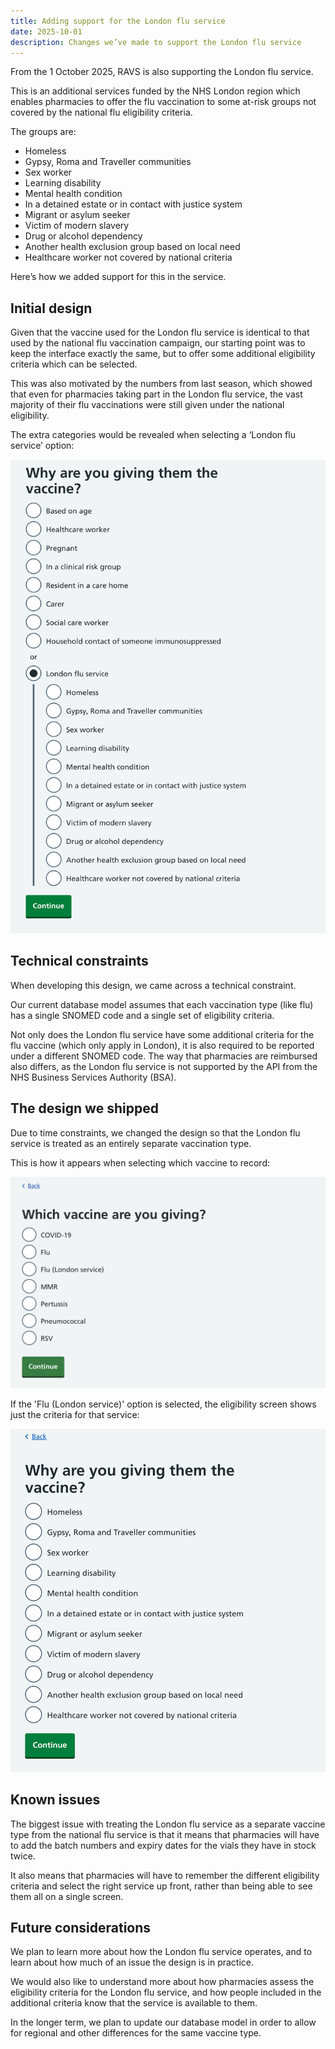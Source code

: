 ```yaml
---
title: Adding support for the London flu service
date: 2025-10-01
description: Changes we’ve made to support the London flu service
---
```


From the 1 October 2025, RAVS is also supporting the London flu service.

This is an additional services funded by the NHS London region which enables pharmacies to offer the flu vaccination to some at-risk groups not covered by the national flu eligibility criteria.

The groups are:

* Homeless
* Gypsy, Roma and Traveller communities
* Sex worker
* Learning disability
* Mental health condition
* In a detained estate or in contact with justice system
* Migrant or asylum seeker
* Victim of modern slavery
* Drug or alcohol dependency
* Another health exclusion group based on local need
* Healthcare worker not covered by national criteria


Here’s how we added support for this in the service.

## Initial design

Given that the vaccine used for the London flu service is identical to that used by the national flu vaccination campaign, our starting point was to keep the interface exactly the same, but to offer some additional eligibility criteria which can be selected.

This was also motivated by the numbers from last season, which showed that even for pharmacies taking part in the London flu service, the vast majority of their flu vaccinations were still given under the national eligibility.

The extra categories would be revealed when selecting a ‘London flu service’ option:

![Screenshot of a page with the heading ‘Why are you giving them the vaccine?’ and a list of options as radio buttons. The last option is labelled ‘London flu service’ and is selected, revealing 11 additional options.](london-flu-added-eligibility.png)

## Technical constraints

When developing this design, we came across a technical constraint.

Our current database model assumes that each vaccination type (like flu) has a single SNOMED code and a single set of eligibility criteria.

Not only does the London flu service have some additional criteria for the flu vaccine (which only apply in London), it is also required to be reported under a different SNOMED code. The way that pharmacies are reimbursed also differs, as the London flu service is not supported by the API from the NHS Business Services Authority (BSA).

## The design we shipped

Due to time constraints, we changed the design so that the London flu service is treated as an entirely separate vaccination type.

This is how it appears when selecting which vaccine to record:

![Screenshot of a page with the heading ‘Which vaccine are you giving?’ and 7 options as radio buttons, one of which is ‘Flu’ and other is ‘Flu (London service)’](which-vaccine-are-you-giving.png)

If the 'Flu (London service)' option is selected, the eligibility screen shows just the criteria for that service:

![Screenshot of a page with the heading ‘Why are you giving them the vaccine?’ with 11 options as radio buttons](london-flu-elgibility-options.png)

## Known issues

The biggest issue with treating the London flu service as a separate vaccine type from the national flu service is that it means that pharmacies will have to add the batch numbers and expiry dates for the vials they have in stock twice.

It also means that pharmacies will have to remember the different eligibility criteria and select the right service up front, rather than being able to see them all on a single screen.

## Future considerations

We plan to learn more about how the London flu service operates, and to learn about how much of an issue the design is in practice.

We would also like to understand more about how pharmacies assess the eligibility criteria for the London flu service, and how people included in the additional criteria know that the service is available to them.

In the longer term, we plan to update our database model in order to allow for regional and other differences for the same vaccine type.
